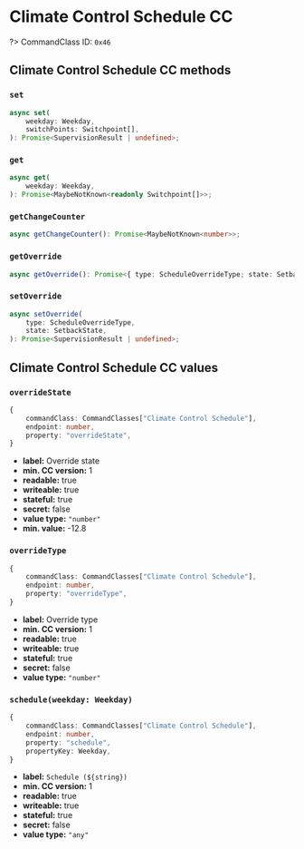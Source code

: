 # Climate Control Schedule CC

?> CommandClass ID: `0x46`

## Climate Control Schedule CC methods

### `set`

```ts
async set(
	weekday: Weekday,
	switchPoints: Switchpoint[],
): Promise<SupervisionResult | undefined>;
```

### `get`

```ts
async get(
	weekday: Weekday,
): Promise<MaybeNotKnown<readonly Switchpoint[]>>;
```

### `getChangeCounter`

```ts
async getChangeCounter(): Promise<MaybeNotKnown<number>>;
```

### `getOverride`

```ts
async getOverride(): Promise<{ type: ScheduleOverrideType; state: SetbackState; } | undefined>;
```

### `setOverride`

```ts
async setOverride(
	type: ScheduleOverrideType,
	state: SetbackState,
): Promise<SupervisionResult | undefined>;
```

## Climate Control Schedule CC values

### `overrideState`

```ts
{
	commandClass: CommandClasses["Climate Control Schedule"],
	endpoint: number,
	property: "overrideState",
}
```

- **label:** Override state
- **min. CC version:** 1
- **readable:** true
- **writeable:** true
- **stateful:** true
- **secret:** false
- **value type:** `"number"`
- **min. value:** -12.8

### `overrideType`

```ts
{
	commandClass: CommandClasses["Climate Control Schedule"],
	endpoint: number,
	property: "overrideType",
}
```

- **label:** Override type
- **min. CC version:** 1
- **readable:** true
- **writeable:** true
- **stateful:** true
- **secret:** false
- **value type:** `"number"`

### `schedule(weekday: Weekday)`

```ts
{
	commandClass: CommandClasses["Climate Control Schedule"],
	endpoint: number,
	property: "schedule",
	propertyKey: Weekday,
}
```

- **label:** `Schedule (${string})`
- **min. CC version:** 1
- **readable:** true
- **writeable:** true
- **stateful:** true
- **secret:** false
- **value type:** `"any"`
